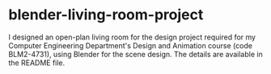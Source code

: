 # blender-living-room-project
I designed an open-plan living room for the design project required for my Computer Engineering Department's Design and Animation course (code BLM2-4731), using Blender for the scene design. The details are available in the README file.
